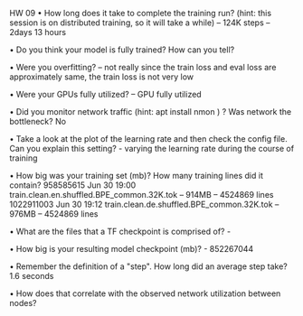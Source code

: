 HW 09
•	How long does it take to complete the training run? (hint: this session is on distributed training, so it will take a while) – 124K steps – 2days 13 hours

•	Do you think your model is fully trained? How can you tell?

•	Were you overfitting? – not really since the train loss and eval loss are approximately same, the train loss is not very low

•	Were your GPUs fully utilized? – GPU fully utilized

•	Did you monitor network traffic (hint: apt install nmon ) ? Was network the bottleneck? No 

•	Take a look at the plot of the learning rate and then check the config file. Can you explain this setting? - varying the learning rate during the course of training

•	How big was your training set (mb)? How many training lines did it contain?
958585615 Jun 30 19:00 train.clean.en.shuffled.BPE_common.32K.tok – 914MB – 4524869 lines
1022911003 Jun 30 19:12 train.clean.de.shuffled.BPE_common.32K.tok – 976MB – 4524869 lines

•	What are the files that a TF checkpoint is comprised of? - 

•	How big is your resulting model checkpoint (mb)? - 852267044

•	Remember the definition of a "step". How long did an average step take? 1.6 seconds

•	How does that correlate with the observed network utilization between nodes?

